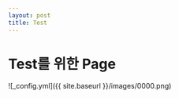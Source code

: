 ```yaml
---
layout: post
title: Test
---
```


# Test를 위한 Page

![_config.yml]({{ site.baseurl }}/images/0000.png)

